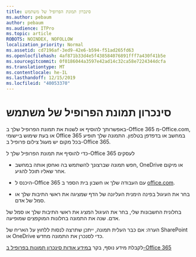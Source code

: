```yaml
---
title: סינכרון תמונת הפרופיל של משתמש
ms.author: pebaum
author: pebaum
ms.audience: ITPro
ms.topic: article
ROBOTS: NOINDEX, NOFOLLOW
localization_priority: Normal
ms.assetid: cd7196af-3ed9-42e6-b594-f51ad265fd63
ms.openlocfilehash: 4af871b33d4e5f438584076891fff7a430f41b5e
ms.sourcegitcommit: 0f0186044a3597e42ad14c32ca58e7224344dcfa
ms.translationtype: MT
ms.contentlocale: he-IL
ms.lasthandoff: 12/15/2019
ms.locfileid: "40053370"
---
```

# <a name="sync-a-users-profile-picture"></a>סינכרון תמונת הפרופיל של משתמש

באפשרותך להוסיף או לשנות את תמונת הפרופיל שלך ב-Office 365 מ-Office.com, או בעת שימוש ביישומי Office 365 במחשב או בדפדפן בטלפון. התמונה שלך תופיע בכל מקום יש מעגל צילום פרופיל ב-Office 365.

כדי להוסיף את תמונת הפרופיל שלך ל-Office 365 לעסקים

- חפש תמונה שברצונך להשתמש בה ואחסן אותה במחשב, OneDrive או מיקום אחר שאליו תוכל להגיע.

- היכנס ל-Office 365 עם העבודה שלך או חשבון בית הספר ב [office.com](http://www.office.com).

- בחר את העיגול בפינה הימנית העליונה של הדף שמציגה את ראשי התיבות שלך או סמל של אדם.

בחלונית החשבונות שלי, בחר את העיגול המציג את ראשי התיבות שלך או סמל של אדם. שנה את התמונה בחלונות המוקפצים שמופיעה.

הערה: אם כבר העלית תמונה, ייתכן שתרצה לנסות ללחוץ על האריח של SharePoint או OneDrive כדי לסנכרן את התמונה מחדש.

לקבלת מידע נוסף, בקר [במידע אודות סינכרון תמונות בפרופיל ב-Office 365](https://support.office.com/article/information-about-profile-picture-synchronization-in-office-365-20594d76-d054-4af4-a660-401133e3d48a)

